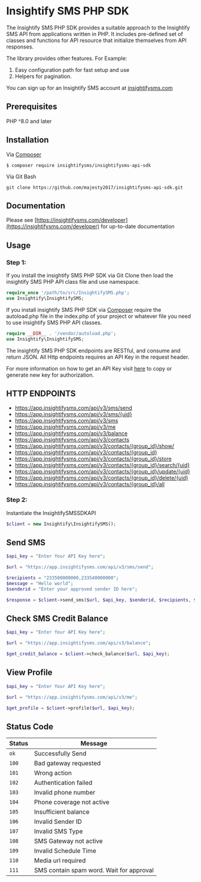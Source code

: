 # Insightify SMS PHP SDK

The Insightify SMS PHP SDK provides a suitable approach to the Insightify SMS API from applications written in PHP. It includes pre-defined set of classes and functions for API resource that initialize themselves from  API responses.

The library provides other features. For Example:
1. Easy configuration path for fast setup and use
2. Helpers for pagination.

You can sign up for an Insightify SMS account at [insightifysms.com](https://insightifysms.com)

## Prerequisites
PHP ^8.0 and later

## Installation
Via [Composer](http://getcomposer.org/)
```
$ composer require insightifysms/insightifysms-api-sdk
```

Via Git Bash
```
git clone https://github.com/majesty2017/insightifysms-api-sdk.git
```

## Documentation
Please see [https://insightifysms.com/developer](https://insightifysms.com/developer) for up-to-date documentation

## Usage

### Step 1:
If you install the insightify SMS PHP SDK via Git Clone then load the insightify SMS PHP API class file and use namespace.

```php
require_once '/path/to/src/InsightifySMS.php';
use Insightify\InsightifySMS;
```

If you install insightify SMS PHP SDK via [Composer](http://getcomposer.org/) require the autoload.php file in the index.php of your project or whatever file you need to use insightify SMS PHP API classes.

```php
require __DIR__ . '/vendor/autoload.php';
use Insightify\InsightifySMS;
```

The insightify SMS PHP SDK endpoints are RESTful, and consume and return JSON. All Http endpoints requires an API Key in the request header.

For more information on how to get an API Key visit [here](https://app.insightifysms.com/developers) to copy or generate new key for authorization. 

## HTTP ENDPOINTS
* https://app.insightifysms.com/api/v3/sms/send
* https://app.insightifysms.com/api/v3/sms/{uid}
* https://app.insightifysms.com/api/v3/sms
* https://app.insightifysms.com/api/v3/me
* https://app.insightifysms.com/api/v3/balance
* https://app.insightifysms.com/api/v3/contacts
* https://app.insightifysms.com/api/v3/contacts/{group_id}/show/
* https://app.insightifysms.com/api/v3/contacts/{group_id}
* https://app.insightifysms.com/api/v3/contacts/{group_id}/store
* https://app.insightifysms.com/api/v3/contacts/{group_id}/search/{uid}
* https://app.insightifysms.com/api/v3/contacts/{group_id}/update/{uid}
* https://app.insightifysms.com/api/v3/contacts/{group_id}/delete/{uid}
* https://app.insightifysms.com/api/v3/contacts/{group_id}/all


### Step 2:
Instantiate the InsightifySMSSDKAPI
```php
$client = new Insightify\InsightifySMS();
```

## Send SMS
```php
$api_key = "Enter Your API Key here";

$url = "https://app.insightifysms.com/api/v3/sms/send";

$recipients = "233500000000,233540000000";
$message = "Hello world";
$senderid = "Enter your approved sender ID here";

$response = $client->send_sms($url, $api_key, $senderid, $recipients, $message);
```


## Check SMS Credit Balance
```php
$api_key = "Enter Your API Key here";

$url = "https://app.insightifysms.com/api/v3/balance";

$get_credit_balance = $client->check_balance($url, $api_key);
```


## View Profile
```php
$api_key = "Enter Your API Key here";

$url = "https://app.insightifysms.com/api/v3/me";

$get_profile = $client->profile($url, $api_key);
```

## Status Code

| Status | Message |
| --- | --- |
| `ok`  | Successfully Send |
| `100` | Bad gateway requested |
| `101` | Wrong action |
| `102` | Authentication failed |
| `103` | Invalid phone number |
| `104` | Phone coverage not active |
| `105` | Insufficient balance |
| `106` | Invalid Sender ID |
| `107` | Invalid SMS Type |
| `108` | SMS Gateway not active |
| `109` | Invalid Schedule Time |
| `110` | Media url required |
| `111` | SMS contain spam word. Wait for approval |